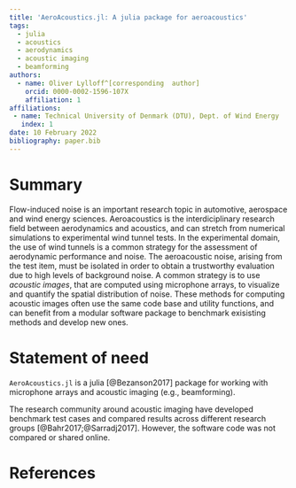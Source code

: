 ```yaml
---
title: 'AeroAcoustics.jl: A julia package for aeroacoustics'
tags:
  - julia
  - acoustics
  - aerodynamics
  - acoustic imaging
  - beamforming
authors:
  - name: Oliver Lylloff^[corresponding  author] 
    orcid: 0000-0002-1596-107X
    affiliation: 1
affiliations:
 - name: Technical University of Denmark (DTU), Dept. of Wind Energy
   index: 1
date: 10 February 2022
bibliography: paper.bib
---
```


# Summary

Flow-induced noise is an important research topic in automotive, aerospace and
wind energy sciences. Aeroacoustics is the interdiciplinary research field between
aerodynamics and acoustics, and can stretch from numerical simulations to 
experimental wind tunnel tests. In the experimental domain, the use of wind tunnels
is a common strategy for the assessment of aerodynamic performance and noise. 
The aeroacoustic noise, arising from the test item, must be isolated in order to obtain
a trustworthy evaluation due to high levels of background noise. A common
strategy is to use *acoustic images*, that are computed using microphone arrays,
to visualize and quantify the spatial distribution of noise. These methods for computing 
acoustic images often use the same code base and utility functions, and can
benefit from a modular software package to benchmark exisisting methods and develop new ones.

# Statement of need

`AeroAcoustics.jl` is a julia [@Bezanson2017] package for working with
microphone arrays and acoustic imaging (e.g., beamforming). 

The research community around acoustic imaging have developed benchmark test 
cases and compared results across different research groups [@Bahr2017;@Sarradj2017].
However, the software code was not compared or shared online.


# References